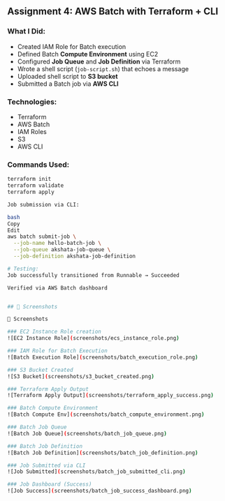 ##  Assignment 4: AWS Batch with Terraform + CLI

###  What I Did:
- Created IAM Role for Batch execution
- Defined Batch **Compute Environment** using EC2
- Configured **Job Queue** and **Job Definition** via Terraform
- Wrote a shell script (`job-script.sh`) that echoes a message
- Uploaded shell script to **S3 bucket**
- Submitted a Batch job via **AWS CLI**

###  Technologies:
- Terraform
- AWS Batch
- IAM Roles
- S3
- AWS CLI

###  Commands Used:

```bash
terraform init
terraform validate
terraform apply

Job submission via CLI:

bash
Copy
Edit
aws batch submit-job \
  --job-name hello-batch-job \
  --job-queue akshata-job-queue \
  --job-definition akshata-job-definition

# Testing:
Job successfully transitioned from Runnable → Succeeded

Verified via AWS Batch dashboard


## 📸 Screenshots

📸 Screenshots

### EC2 Instance Role creation  
![EC2 Instance Role](screenshots/ecs_instance_role.png)

### IAM Role for Batch Execution  
![Batch Execution Role](screenshots/batch_execution_role.png)

### S3 Bucket Created  
![S3 Bucket](screenshots/s3_bucket_created.png)

### Terraform Apply Output  
![Terraform Apply Output](screenshots/terraform_apply_success.png)

### Batch Compute Environment  
![Batch Compute Env](screenshots/batch_compute_environment.png)

### Batch Job Queue  
![Batch Job Queue](screenshots/batch_job_queue.png)

### Batch Job Definition  
![Batch Job Definition](screenshots/batch_job_definition.png)

### Job Submitted via CLI  
![Job Submitted](screenshots/batch_job_submitted_cli.png)

### Job Dashboard (Success)  
![Job Success](screenshots/batch_job_success_dashboard.png)

